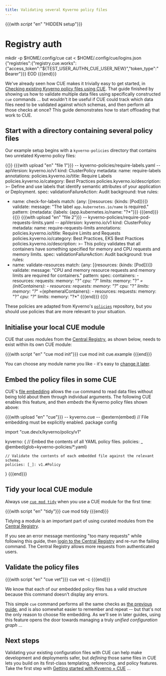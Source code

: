 ```yaml
---
title: Validating several Kyverno policy files
---
```


{{{with _script_ "en" "HIDDEN setup"}}}
# Registry auth
mkdir -p $HOME/.config/cue
cat <<EOD > $HOME/.config/cue/logins.json
{"registries":{"registry.cue.works":{"access_token":"${TEST_USER_AUTHN_CUE_USER_NEW}","token_type":"Bearer"}}}
EOD
{{{end}}}

We've already seen how CUE makes it trivially easy to get started, in
[Checking existing Kyverno policy files using CUE]({{<relref"checking-existing-kyverno-policy-files">}}).
That guide finished by showing us how to validate multiple data files using
specifically constructed `cue` commands ... but wouldn't it be useful if CUE
could track which data files need to be validated against which schemas,
and then perform all those checks at once? This guide demonstrates how
to start offloading that work to CUE.

<!--more-->

## Start with a directory containing several policy files

Our example setup begins with a `kyverno-policies` directory that contains two
unrelated Kyverno policy files:

{{<columns>}}
{{{with upload "en" "file 1"}}}
-- kyverno-policies/require-labels.yaml --
apiVersion: kyverno.io/v1
kind: ClusterPolicy
metadata:
  name: require-labels
  annotations:
    policies.kyverno.io/title: Require Labels
    policies.kyverno.io/category: Best Practices
    policies.kyverno.io/description: >-
      Define and use labels that identify semantic attributes of your application or Deployment.
spec:
  validationFailureAction: Audit
  background: true
  rules:
  - name: check-for-labels
    match: {any: [{resources: {kinds: [Pod]}}]}
    validate:
      message: "The label `app.kubernetes.io/name` is required."
      pattern: {metadata: {labels: {app.kubernetes.io/name: "?*"}}}
{{{end}}}
{{<columns-separator>}}
{{{with upload "en" "file 2"}}}
-- kyverno-policies/require-pod-requests-limits.yaml --
apiVersion: kyverno.io/v1
kind: ClusterPolicy
metadata:
  name: require-requests-limits
  annotations:
    policies.kyverno.io/title: Require Limits and Requests
    policies.kyverno.io/category: Best Practices, EKS Best Practices
    policies.kyverno.io/description: >-
      This policy validates that all containers have something specified for memory and CPU
      requests and memory limits.
spec:
  validationFailureAction: Audit
  background: true
  rules:
  - name: validate-resources
    match: {any: [{resources: {kinds: [Pod]}}]}
    validate:
      message: "CPU and memory resource requests and memory limits are required for containers."
      pattern:
        spec:
          containers:
          - resources:
              requests:
                memory: "?*"
                cpu: "?*"
              limits:
                memory: "?*"
          =(initContainers):
          - resources:
              requests:
                memory: "?*"
                cpu: "?*"
              limits:
                memory: "?*"
          =(ephemeralContainers):
          - resources:
              requests:
                memory: "?*"
                cpu: "?*"
              limits:
                memory: "?*"
{{{end}}}
{{</columns>}}

These policies are adapted from Kyverno's
[`policies`](https://github.com/kyverno/policies)
repository, but you should use policies that are more relevant to your
situation.

## Initialise your local CUE module

CUE that uses modules from the
[Central Registry](https://registry.cue.works), as shown below, needs to exist
within its own CUE module:

{{{with script "en" "cue mod init"}}}
cue mod init cue.example
{{{end}}}

You can choose any module name you like - it's easy to
[change it later](https://cuelang.org/docs/reference/command/cue-help-mod-rename/).

## Embed the policy files in some CUE

CUE's [file embedding](https://cuelang.org/docs/howto/embed-files-in-cue-evaluation/)
allows the `cue` command to read data files without being told about them through
individual arguments. The following CUE enables this feature, and then *embeds*
the Kyverno policy files shown above:

{{{with upload "en" "cue"}}}
-- kyverno.cue --
@extern(embed) // File embedding must be explicitly enabled.
package config

import "cue.dev/x/kyverno/policy/v1"

kyverno: {
	// Embed the contents of all YAML policy files.
	policies: _ @embed(glob=kyverno-policies/*.yaml)

	// Validate the contents of each embedded file against the relevant schema.
	policies: [_]: v1.#Policy
}
{{{end}}}


## Tidy your local CUE module

Always use
[`cue mod tidy`](https://cuelang.org/docs/reference/command/cue-help-mod-tidy/)
when you use a CUE module for the first time:

{{{with script "en" "tidy"}}}
cue mod tidy
{{{end}}}

Tidying a module is an important part of using curated modules from the
[Central Registry](https://registry.cue.works).

If you see an error message mentioning "too many requests" while following this
guide, then
[login to the Central Registry](https://cue.dev/docs/login-central-registry/)
and re-run the failing command.
The Central Registry allows more requests from authenticated users.

## Validate the policy files

{{{with script "en" "cue vet"}}}
cue vet -c
{{{end}}}

We know that each of our embedded policy files has a valid structure
because this command doesn't display any errors.

This simple `cue` command performs all the same checks as
[the previous guide]({{<relref"checking-existing-kyverno-policy-files/#validate-more-policy-files">}}),
and is also somewhat easier to remember and repeat --
but that's not the only reason to choose file embedding.
As we'll see in later guides, using this feature opens the door towards
managing a truly *unified configuration graph* ...

## Next steps

Validating your existing configuration files with CUE can help make development
and deployments safer, but *defining* those same files in CUE lets you build on
its first-class templating, referencing, and policy features. Take the first
step with
[Getting started with Kyverno + CUE]({{<relref"getting-started-with-kyverno-cue">}})
...
